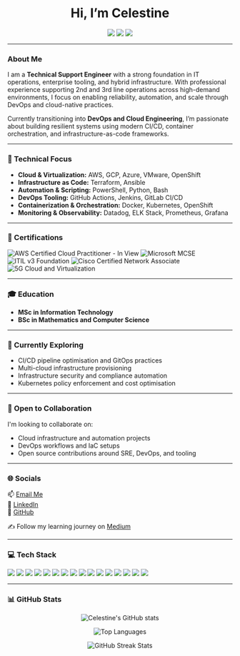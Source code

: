 <h1 align="center">Hi, I’m Celestine</h1>

<p align="center">
  <a href="https://www.linkedin.com/in/celestine-ntadi-736501133/"><img src="https://img.shields.io/badge/LinkedIn-0A66C2?style=for-the-badge&logo=linkedin&logoColor=white"/></a>
  <a href="https://medium.com/@celestn"><img src="https://img.shields.io/badge/Medium-12100E?style=for-the-badge&logo=medium&logoColor=white"/></a>
  <a href="mailto:contactilec@gmail.com"><img src="https://img.shields.io/badge/Gmail-D14836?style=for-the-badge&logo=gmail&logoColor=white"/></a>
</p>

---

### About Me  
I am a **Technical Support Engineer** with a strong foundation in IT operations, enterprise tooling, and hybrid infrastructure. With professional experience supporting 2nd and 3rd line operations across high-demand environments, I focus on enabling reliability, automation, and scale through DevOps and cloud-native practices.

Currently transitioning into **DevOps and Cloud Engineering**, I’m passionate about building resilient systems using modern CI/CD, container orchestration, and infrastructure-as-code frameworks.

---

### 🔧 Technical Focus  
- **Cloud & Virtualization:** AWS, GCP, Azure, VMware, OpenShift  
- **Infrastructure as Code:** Terraform, Ansible  
- **Automation & Scripting:** PowerShell, Python, Bash  
- **DevOps Tooling:** GitHub Actions, Jenkins, GitLab CI/CD  
- **Containerization & Orchestration:** Docker, Kubernetes, OpenShift  
- **Monitoring & Observability:** Datadog, ELK Stack, Prometheus, Grafana

---

### 🏅 Certifications  
<p> 
  <img src="https://img.shields.io/badge/AWS_Cloud_Practitioner-In_View-F7A81B?style=flat&logo=amazonaws&logoColor=white" alt="AWS Certified Cloud Practitioner - In View" />
  <img src="https://img.shields.io/badge/Microsoft_MCSE-0078D4?style=flat&logo=microsoft&logoColor=white" alt="Microsoft MCSE" /> 
  <img src="https://img.shields.io/badge/ITIL_v3_Foundation-602C50?style=flat&logo=itil&logoColor=white" alt="ITIL v3 Foundation" /> 
  <img src="https://img.shields.io/badge/CCNA-1D63ED?style=flat&logo=cisco&logoColor=white" alt="Cisco Certified Network Associate" /> 
  <img src="https://img.shields.io/badge/5G_Cloud_&_Virtualization-000000?style=flat&logo=5g&logoColor=white" alt="5G Cloud and Virtualization" /> </p>

---

### 🎓 Education  
- **MSc in Information Technology**  
- **BSc in Mathematics and Computer Science**

---

### 🌱 Currently Exploring  
- CI/CD pipeline optimisation and GitOps practices  
- Multi-cloud infrastructure provisioning  
- Infrastructure security and compliance automation  
- Kubernetes policy enforcement and cost optimisation

---

### 🤝 Open to Collaboration  
I'm looking to collaborate on:

- Cloud infrastructure and automation projects  
- DevOps workflows and IaC setups  
- Open source contributions around SRE, DevOps, and tooling

---

### 🌐 Socials  
📫 [Email Me](mailto:decelestn@gmail.com)  
🔗 [LinkedIn](https://www.linkedin.com/in/celestine-ntadi-736501133/)  
📁 [GitHub](https://github.com/celestn1)

✍️ Follow my learning journey on [Medium](https://medium.com/@celestn)

---

### 💻 Tech Stack  
<p>
  <img src="https://img.shields.io/badge/AWS-232F3E?style=flat&logo=amazonaws&logoColor=white" />
  <img src="https://img.shields.io/badge/GCP-4285F4?style=flat&logo=googlecloud&logoColor=white" />
  <img src="https://img.shields.io/badge/Azure-0078D4?style=flat&logo=microsoftazure&logoColor=white" />
  <img src="https://img.shields.io/badge/Terraform-623CE4?style=flat&logo=terraform&logoColor=white" />
  <img src="https://img.shields.io/badge/CloudFormation-FF4F8B?style=flat&logo=amazonaws&logoColor=white" />
  <img src="https://img.shields.io/badge/Docker-2496ED?style=flat&logo=docker&logoColor=white" />
  <img src="https://img.shields.io/badge/Kubernetes-326CE5?style=flat&logo=kubernetes&logoColor=white" />
  <img src="https://img.shields.io/badge/OpenShift-EE0000?style=flat&logo=redhatopenshift&logoColor=white" />
  <img src="https://img.shields.io/badge/Python-3776AB?style=flat&logo=python&logoColor=white" />
  <img src="https://img.shields.io/badge/PowerShell-5391FE?style=flat&logo=powershell&logoColor=white" />
  <img src="https://img.shields.io/badge/GitHub_Actions-2088FF?style=flat&logo=githubactions&logoColor=white" />
  <img src="https://img.shields.io/badge/Jenkins-D24939?style=flat&logo=jenkins&logoColor=white" />
  <img src="https://img.shields.io/badge/Datadog-632CA6?style=flat&logo=datadog&logoColor=white" />
  <img src="https://img.shields.io/badge/Okta-007DC1?style=flat&logo=okta&logoColor=white" />
  <img src="https://img.shields.io/badge/MongoDB-47A248?style=flat&logo=mongodb&logoColor=white" />
  <img src="https://img.shields.io/badge/Jira-0052CC?style=flat&logo=jira&logoColor=white" />
</p>

---

### 📊 GitHub Stats  
<p align="center">
  <img src="https://github-readme-stats.vercel.app/api?username=celestn1&show_icons=true&theme=radical" alt="Celestine's GitHub stats" />
</p>

<p align="center">
  <img src="https://github-readme-stats.vercel.app/api/top-langs/?username=celestn1&layout=compact&theme=radical" alt="Top Languages" />
</p>

<p align="center">
  <img src="https://github-readme-streak-stats.herokuapp.com?user=celestn1&theme=radical&date_format=M%20j%5B%2C%20Y%5D" alt="GitHub Streak Stats" />
</p>
